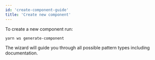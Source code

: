 ```yaml
---
id: 'create-component-guide'
title: 'Create new component'
---
```


To create a new component run:
``` 
yarn ws generate-component 
```

The wizard will guide you through all possible pattern types including documentation.
